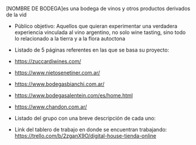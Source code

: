 [NOMBRE DE BODEGA]es una bodega de vinos y otros productos derivados de la vid


- Público objetivo:
Aquellos que quieran experimentar una verdadera experiencia vinculada al vino argentino, no solo wine tasting, sino todo lo relacionado a la tierra y a la flora autoctona


- Listado de 5 páginas referentes en las que se basa su proyecto:
- https://zuccardiwines.com/
- https://www.nietosenetiner.com.ar/
- https://www.bodegasbianchi.com.ar/
- https://www.bodegasalentein.com/es/home.html
- https://www.chandon.com.ar/


- Listado del grupo con una breve descripción de cada uno:



- Link del tablero de trabajo en donde se encuentran trabajando: https://trello.com/b/2zganX9O/digital-house-tienda-online


